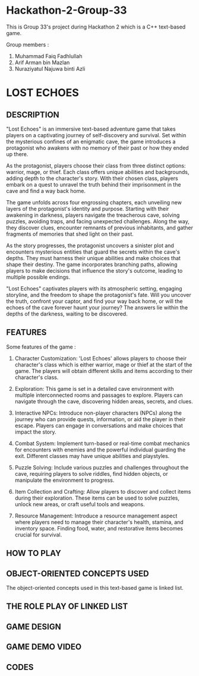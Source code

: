 # Hackathon-2-Group-33
This is Group 33's project during Hackathon 2 which is a C++ text-based game.

Group members :
1. Muhammad Faiq Fadhlullah  
2. Arif Arman bin Mazlan  
3. Nuraziyatul Najuwa binti Azli  

# LOST ECHOES

## DESCRIPTION
"Lost Echoes" is an immersive text-based adventure game that takes players on a captivating journey of self-discovery and survival. Set within the mysterious confines of an enigmatic cave, the game introduces a protagonist who awakens with no memory of their past or how they ended up there.

As the protagonist, players choose their class from three distinct options: warrior, mage, or thief. Each class offers unique abilities and backgrounds, adding depth to the character's story. With their chosen class, players embark on a quest to unravel the truth behind their imprisonment in the cave and find a way back home.

The game unfolds across four engrossing chapters, each unveiling new layers of the protagonist's identity and purpose. Starting with their awakening in darkness, players navigate the treacherous cave, solving puzzles, avoiding traps, and facing unexpected challenges. Along the way, they discover clues, encounter remnants of previous inhabitants, and gather fragments of memories that shed light on their past.

As the story progresses, the protagonist uncovers a sinister plot and encounters mysterious entities that guard the secrets within the cave's depths. They must harness their unique abilities and make choices that shape their destiny. The game incorporates branching paths, allowing players to make decisions that influence the story's outcome, leading to multiple possible endings.

"Lost Echoes" captivates players with its atmospheric setting, engaging storyline, and the freedom to shape the protagonist's fate. Will you uncover the truth, confront your captor, and find your way back home, or will the echoes of the cave forever haunt your journey? The answers lie within the depths of the darkness, waiting to be discovered.

## FEATURES
Some features of the game :
1. Character Customization: 'Lost Echoes' allows players to choose their character's class which is either warrior, mage or thief at the start of the game. The players will obtain different skills and items according to their character's class.

2. Exploration: This game is set in a detailed cave environment with multiple interconnected rooms and passages to explore. Players can navigate through the cave, discovering hidden areas, secrets, and clues.

3. Interactive NPCs: Introduce non-player characters (NPCs) along the journey who can provide quests, information, or aid the player in their escape. Players can engage in conversations and make choices that impact the story.

4. Combat System: Implement turn-based or real-time combat mechanics for encounters with enemies and the powerful individual guarding the exit. Different classes may have unique abilities and playstyles.

5. Puzzle Solving: Include various puzzles and challenges throughout the cave, requiring players to solve riddles, find hidden objects, or manipulate the environment to progress.

6. Item Collection and Crafting: Allow players to discover and collect items during their exploration. These items can be used to solve puzzles, unlock new areas, or craft useful tools and weapons.

7. Resource Management: Introduce a resource management aspect where players need to manage their character's health, stamina, and inventory space. Finding food, water, and restorative items becomes crucial for survival.

## HOW TO PLAY

## OBJECT-ORIENTED CONCEPTS USED
The object-oriented concepts used in this text-based game is linked list.

## THE ROLE PLAY OF LINKED LIST

## GAME DESIGN

## GAME DEMO VIDEO

## CODES
